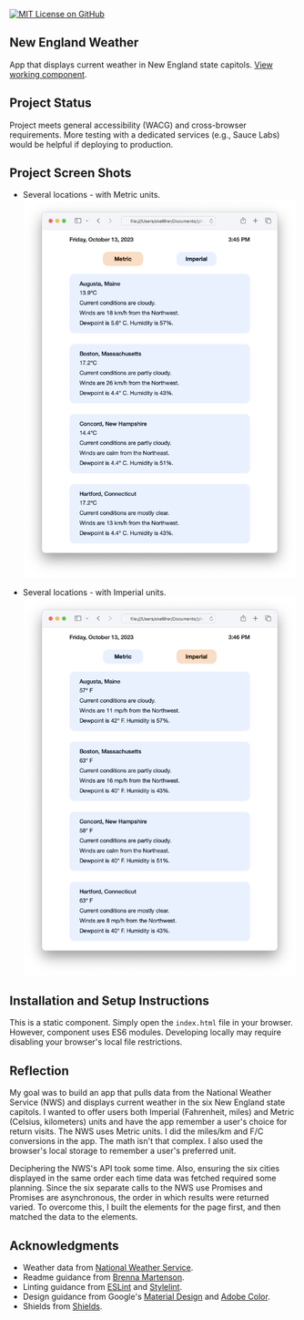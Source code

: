 [![MIT License on GitHub](https://img.shields.io/github/license/seankelliher/new-england-weather?style=flat-square)](/LICENSE.txt)
## New England Weather

App that displays current weather in New England state capitols. [View working component](https://seankelliher.github.io/new-england-weather/).

## Project Status

Project meets general accessibility (WACG) and cross-browser requirements. More testing with a dedicated services (e.g., Sauce Labs) would be helpful if deploying to production.

## Project Screen Shots

* Several locations - with Metric units.
![screen shot of project](/screenshots/new-england-weather-screenshot1.png?s=600)

* Several locations - with Imperial units.
![screen shot of project](/screenshots/new-england-weather-screenshot2.png?s=600)

## Installation and Setup Instructions

This is a static component. Simply open the `index.html` file in your browser. However, component uses ES6 modules. Developing locally may require disabling your browser's local file restrictions.

## Reflection

My goal was to build an app that pulls data from the National Weather Service (NWS) and displays current weather in the six New England state capitols. I wanted to offer users both Imperial (Fahrenheit, miles) and Metric (Celsius, kilometers) units and have the app remember a user's choice for return visits. The NWS uses Metric units. I did the miles/km and F/C conversions in the app. The math isn't that complex. I also used the browser's local storage to remember a user's preferred unit.

Deciphering the NWS's API took some time. Also, ensuring the six cities displayed in the same order each time data was fetched required some planning. Since the six separate calls to the NWS use Promises and Promises are asynchronous, the order in which results were returned varied. To overcome this, I built the elements for the page first, and then matched the data to the elements.

## Acknowledgments

* Weather data from [National Weather Service](https://www.weather.gov).
* Readme guidance from [Brenna Martenson](https://gist.github.com/martensonbj/6bf2ec2ed55f5be723415ea73c4557c4).
* Linting guidance from [ESLint](https://eslint.org) and [Stylelint](https://stylelint.io).
* Design guidance from Google's [Material Design](https://material.io/design) and [Adobe Color](https://color.adobe.com/trends).
* Shields from [Shields](https://shields.io).